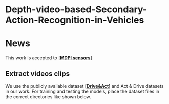 # Depth-video-based-Secondary-Action-Recognition-in-Vehicles

# News
This work is accepted to [[**MDPI sensors**](https://www.mdpi.com/1424-8220/24/20/6604)]

## Extract videos clips 
We use the publicly available dataset [[**Drive&Act**](https://arxiv.org/pdf/2203.00927.pdf)] and Act & Drive datasets in our work. For training and testing the models, place the dataset files in the correct directories like shown below.
